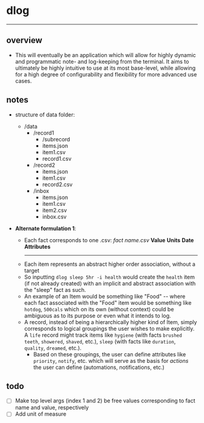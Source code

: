 # dlog
----

## overview
- This will eventually be an application which will allow for highly dynamic and programmatic note- and log-keeping from the terminal. It aims to ultimately be highly intuitive to use at its most base-level, while allowing for a high degree of configurability and flexibility for more advanced use cases.

## notes
- structure of data folder:
    - /data
        - /record1
            - /subrecord
            - items.json
            - item1.csv
            - record1.csv
        - /record2
            - items.json
            - item1.csv
            - record2.csv
        - /inbox
            - items.json
            - item1.csv
            - item2.csv
            - inbox.csv


- **Alternate formulation 1**:
    - Each fact corresponds to one .csv:
        _fact name.csv_
        **Value**    **Units**    **Date**     **Attributes**
         ---      --       --          --       --     --
    - Each item represents an abstract higher order association, without a target
    - So inputting `dlog sleep 5hr -i health` would create the `health` item (if not already created) with an implicit and abstract association with the "sleep" fact as such.
    - An example of an Item would be something like "Food" -- where each fact associated with the "Food" item would be something like `hotdog`, `500cals` which on its own (without context) could be ambiguous as to its purpose or even what it intends to log.
    - A record, instead of being a hierarchically higher kind of Item, simply corresponds to logical groupings the user wishes to make explicitly. A `life` record might track items like `hygiene` (with facts `brushed teeth`, `showered`, `shaved`, etc.), `sleep` (with facts like `duration`, `quality`, `dreamed`, etc.).
        - Based on these groupings, the user can define attributes like `priority`, `notify`, etc. which will serve as the basis for _actions_ the user can define (automations, notifications, etc.)

## todo
- [ ] Make top level args (index 1 and 2) be free values corresponding to fact name and value, respectively
- [ ] Add unit of measure
